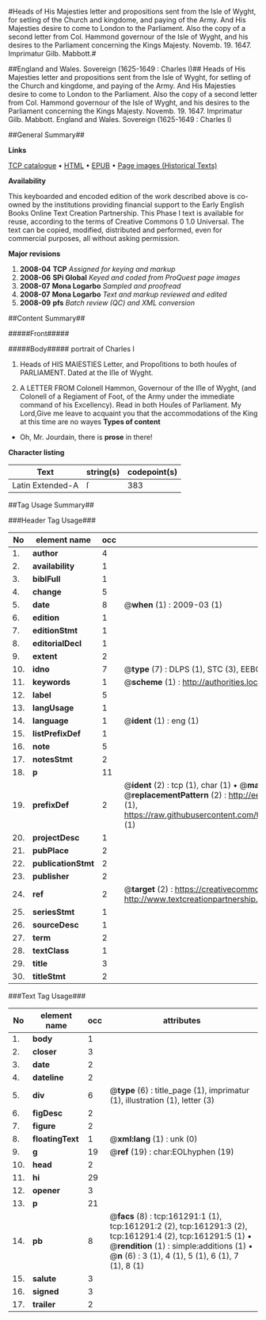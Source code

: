 #Heads of His Majesties letter and propositions sent from the Isle of Wyght, for setling of the Church and kingdome, and paying of the Army. And His Majesties desire to come to London to the Parliament. Also the copy of a second letter from Col. Hammond governour of the Isle of Wyght, and his desires to the Parliament concerning the Kings Majesty. Novemb. 19. 1647. Imprimatur Gilb. Mabbott.#

##England and Wales. Sovereign (1625-1649 : Charles I)##
Heads of His Majesties letter and propositions sent from the Isle of Wyght, for setling of the Church and kingdome, and paying of the Army. And His Majesties desire to come to London to the Parliament. Also the copy of a second letter from Col. Hammond governour of the Isle of Wyght, and his desires to the Parliament concerning the Kings Majesty. Novemb. 19. 1647. Imprimatur Gilb. Mabbott.
England and Wales. Sovereign (1625-1649 : Charles I)

##General Summary##

**Links**

[TCP catalogue](http://www.ota.ox.ac.uk/tcp/)  • 
[HTML](http://tei.it.ox.ac.uk/tcp/Texts-HTML/free/A86/A86141.html)  • 
[EPUB](http://tei.it.ox.ac.uk/tcp/Texts-EPUB/free/A86/A86141.epub) • 
[Page images (Historical Texts)](https://data.historicaltexts.jisc.ac.uk/view?pubId=eebo-99862812e&pageId=eebo-99862812e-161291-1)

**Availability**

This keyboarded and encoded edition of the
	       work described above is co-owned by the institutions
	       providing financial support to the Early English Books
	       Online Text Creation Partnership. This Phase I text is
	       available for reuse, according to the terms of Creative
	       Commons 0 1.0 Universal. The text can be copied,
	       modified, distributed and performed, even for
	       commercial purposes, all without asking permission.

**Major revisions**

1. __2008-04__ __TCP__ *Assigned for keying and markup*
1. __2008-06__ __SPi Global__ *Keyed and coded from ProQuest page images*
1. __2008-07__ __Mona Logarbo__ *Sampled and proofread*
1. __2008-07__ __Mona Logarbo__ *Text and markup reviewed and edited*
1. __2008-09__ __pfs__ *Batch review (QC) and XML conversion*

##Content Summary##

#####Front#####

#####Body#####
portrait of Charles I
1. Heads of HIS MAIESTIES Letter, and Propoſitions to both houſes of PARLIAMENT. Dated at the Iſle of Wyght.

1. A LETTER FROM Colonell Hammon, Governour of the Iſle of Wyght, (and Colonell of a Regiament of Foot, of the Army under the immediate command of his Excellency). Read in both Houſes of Parliament.
My Lord,Give me leave to acquaint you that the accommodations of the King at this time are no wayes 
**Types of content**

  * Oh, Mr. Jourdain, there is **prose** in there!

**Character listing**


|Text|string(s)|codepoint(s)|
|---|---|---|
|Latin Extended-A|ſ|383|

##Tag Usage Summary##

###Header Tag Usage###

|No|element name|occ|attributes|
|---|---|---|---|
|1.|__author__|4||
|2.|__availability__|1||
|3.|__biblFull__|1||
|4.|__change__|5||
|5.|__date__|8| @__when__ (1) : 2009-03 (1)|
|6.|__edition__|1||
|7.|__editionStmt__|1||
|8.|__editorialDecl__|1||
|9.|__extent__|2||
|10.|__idno__|7| @__type__ (7) : DLPS (1), STC (3), EEBO-CITATION (1), PROQUEST (1), VID (1)|
|11.|__keywords__|1| @__scheme__ (1) : http://authorities.loc.gov/ (1)|
|12.|__label__|5||
|13.|__langUsage__|1||
|14.|__language__|1| @__ident__ (1) : eng (1)|
|15.|__listPrefixDef__|1||
|16.|__note__|5||
|17.|__notesStmt__|2||
|18.|__p__|11||
|19.|__prefixDef__|2| @__ident__ (2) : tcp (1), char (1)  •  @__matchPattern__ (2) : ([0-9\-]+):([0-9IVX]+) (1), (.+) (1)  •  @__replacementPattern__ (2) : http://eebo.chadwyck.com/downloadtiff?vid=$1&page=$2 (1), https://raw.githubusercontent.com/textcreationpartnership/Texts/master/tcpchars.xml#$1 (1)|
|20.|__projectDesc__|1||
|21.|__pubPlace__|2||
|22.|__publicationStmt__|2||
|23.|__publisher__|2||
|24.|__ref__|2| @__target__ (2) : https://creativecommons.org/publicdomain/zero/1.0/ (1), http://www.textcreationpartnership.org/docs/. (1)|
|25.|__seriesStmt__|1||
|26.|__sourceDesc__|1||
|27.|__term__|2||
|28.|__textClass__|1||
|29.|__title__|3||
|30.|__titleStmt__|2||


###Text Tag Usage###

|No|element name|occ|attributes|
|---|---|---|---|
|1.|__body__|1||
|2.|__closer__|3||
|3.|__date__|2||
|4.|__dateline__|2||
|5.|__div__|6| @__type__ (6) : title_page (1), imprimatur (1), illustration (1), letter (3)|
|6.|__figDesc__|2||
|7.|__figure__|2||
|8.|__floatingText__|1| @__xml:lang__ (1) : unk (0)|
|9.|__g__|19| @__ref__ (19) : char:EOLhyphen (19)|
|10.|__head__|2||
|11.|__hi__|29||
|12.|__opener__|3||
|13.|__p__|21||
|14.|__pb__|8| @__facs__ (8) : tcp:161291:1 (1), tcp:161291:2 (2), tcp:161291:3 (2), tcp:161291:4 (2), tcp:161291:5 (1)  •  @__rendition__ (1) : simple:additions (1)  •  @__n__ (6) : 3 (1), 4 (1), 5 (1), 6 (1), 7 (1), 8 (1)|
|15.|__salute__|3||
|16.|__signed__|3||
|17.|__trailer__|2||
